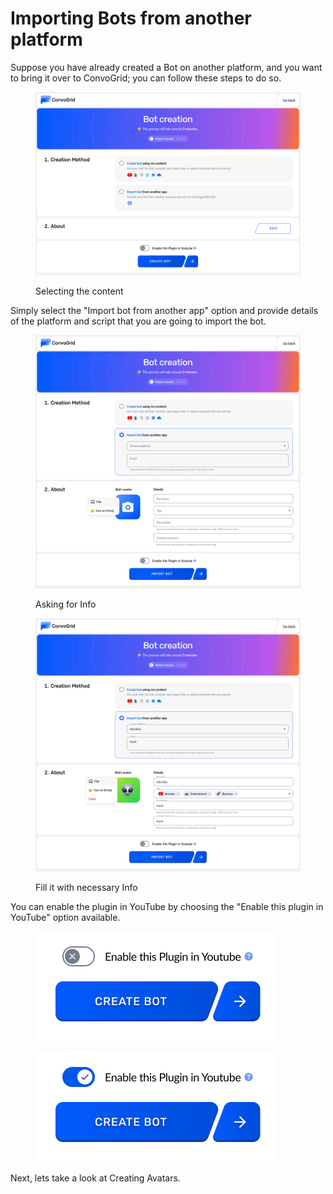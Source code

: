 # Importing Bots from another platform

Suppose you have already created a Bot on another platform, and you want to bring it over to ConvoGrid; you can follow these steps to do so.

<figure><img src="../../../.gitbook/assets/Bot creation_start state.png" alt=""><figcaption><p>Selecting the content</p></figcaption></figure>

Simply select the "Import bot from another app" option and provide details of the platform and script that you are going to import the bot.&#x20;

<div>

<figure><img src="../../../.gitbook/assets/Bot creation_Bot Import (No inputs).png" alt=""><figcaption><p>Asking for Info</p></figcaption></figure>

 

<figure><img src="../../../.gitbook/assets/Bot creation_Bot Import (With inputs) (1).png" alt=""><figcaption><p>Fill it with necessary Info</p></figcaption></figure>

</div>

You can enable the plugin in YouTube by choosing the "Enable this plugin in YouTube" option available.

<div>

<figure><img src="../../../.gitbook/assets/Group 362468141.png" alt=""><figcaption></figcaption></figure>

 

<figure><img src="../../../.gitbook/assets/Group 362468142.png" alt=""><figcaption></figcaption></figure>

</div>



Next, lets take a look at Creating Avatars.
